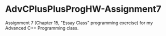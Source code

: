 # AdvCPlusPlusProgHW-Assignment7
Assignment 7 (Chapter 15, "Essay Class" programming exercise) for my Advanced C++ Programming class.

